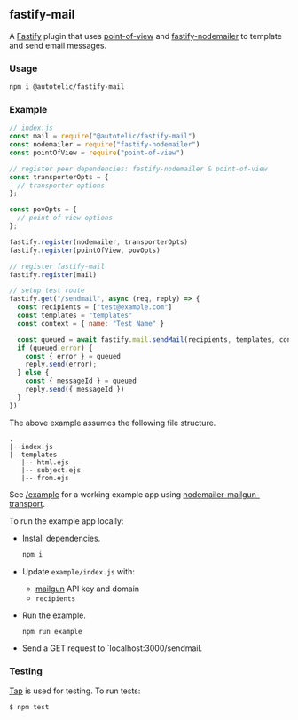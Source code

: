 ## fastify-mail

A [Fastify](https://www.fastify.io/) plugin that uses [point-of-view](https://github.com/fastify/point-of-view#readme) and [fastify-nodemailer](https://github.com/lependu/fastify-nodemailer#readme) to template and send email messages.

### Usage

```sh
npm i @autotelic/fastify-mail
```

### Example

```js
// index.js
const mail = require("@autotelic/fastify-mail")
const nodemailer = require("fastify-nodemailer")
const pointOfView = require("point-of-view")

// register peer dependencies: fastify-nodemailer & point-of-view
const transporterOpts = {
  // transporter options
};

const povOpts = {
  // point-of-view options
};

fastify.register(nodemailer, transporterOpts)
fastify.register(pointOfView, povOpts)

// register fastify-mail
fastify.register(mail)

// setup test route
fastify.get("/sendmail", async (req, reply) => {
  const recipients = ["test@example.com"]
  const templates = "templates"
  const context = { name: "Test Name" }

  const queued = await fastify.mail.sendMail(recipients, templates, context)
  if (queued.error) {
    const { error } = queued
    reply.send(error);
  } else {
    const { messageId } = queued
    reply.send({ messageId })
  }
})
```
The above example assumes the following file structure.
```
.
|--index.js
|--templates
   |-- html.ejs
   |-- subject.ejs
   |-- from.ejs
```

See [/example](./example/index.js) for a working example app using [nodemailer-mailgun-transport](https://github.com/xr0master/mailgun-nodemailer-transport#readme).

To run the example app locally:

- Install dependencies.

  ```sh
  npm i
  ```

- Update `example/index.js` with:
  - [mailgun](https://www.mailgun.com/) API key and domain
  - `recipients`
- Run the example.

  ```sh
  npm run example
  ```

- Send a GET request to `localhost:3000/sendmail.

### Testing

[Tap](https://node-tap.org/) is used for testing. To run tests:
```
$ npm test
```
